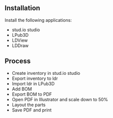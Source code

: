 Installation
--------------
Install the following applications:

* stud.io studio
* LPub3D
* LDView
* LDDraw

Process
-----------
* Create inventory in stud.io studio
* Export inventory to ldr
* Import ldr in LPub3D
* Add BOM
* Export BOM to PDF 
* Open PDF in Illustrator and scale down to 50%
* Layout the parts
* Save PDF and print
